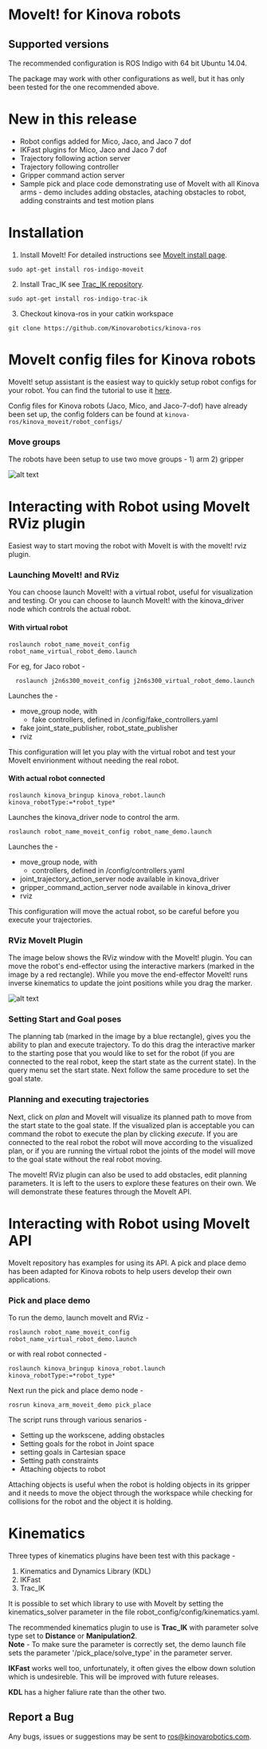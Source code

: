 # MoveIt! for Kinova robots

## Supported versions
The recommended configuration is ROS Indigo with 64 bit Ubuntu 14.04.

The package may work with other configurations as well, but it has only been tested for the one recommended above. 

# New in this release
- Robot configs added for Mico, Jaco, and Jaco 7 dof
- IKFast plugins for Mico, Jaco and Jaco 7 dof
- Trajectory following action server
- Trajectory following controller
- Gripper command action server
- Sample pick and place code demonstrating use of MoveIt with all Kinova arms - demo includes adding
  obstacles, ataching obstacles to robot, adding constraints and test motion plans

# Installation

1. Install MoveIt! For detailed instructions see [MoveIt install page](http://moveit.ros.org/install/ "http://moveit.ros.org/install/").  
```
sudo apt-get install ros-indigo-moveit
```
2. Install Trac_IK see [Trac_IK repository](https://bitbucket.org/traclabs/trac_ik "https://bitbucket.org/traclabs/trac_ik").  
```
sudo apt-get install ros-indigo-trac-ik
```
3. Checkout kinova-ros in your catkin workspace  
```
git clone https://github.com/Kinovarobotics/kinova-ros
```


# MoveIt config files for Kinova robots

MoveIt! setup assistant is the easiest way to quickly setup robot configs for your robot.
You can find the tutorial to use it [here](http://docs.ros.org/kinetic/api/moveit_tutorials/html/doc/setup_assistant/setup_assistant_tutorial.html "http://docs.ros.org/kinetic/api/moveit_tutorials/html/doc/setup_assistant/setup_assistant_tutorial.html").

Config files for Kinova robots (Jaco, Mico, and Jaco-7-dof) have already been set up, the
config folders can be found at ```kinova-ros/kinova_moveit/robot_configs/```  

### Move groups
The robots have been setup to use two move groups - 1) arm 2) gripper

![alt text](jaco_move_groups.png)

# Interacting with Robot using MoveIt RViz plugin

Easiest way to start moving the robot with MoveIt is with the moveIt! rviz plugin. 

### Launching MoveIt! and RViz
You can choose launch MoveIt! with a virtual robot, useful for visualization and testing.
Or you can choose to launch MoveIt! with the kinova_driver node which controls the actual
robot.
 
#### With virtual robot  
```
roslaunch robot_name_moveit_config robot_name_virtual_robot_demo.launch
```

For eg, for Jaco robot -
 
```
  roslaunch j2n6s300_moveit_config j2n6s300_virtual_robot_demo.launch
```

Launches the -
 
- move_group node, with
  - fake controllers, defined in /config/fake_controllers.yaml
- fake joint_state_publisher, robot_state_publisher
- rviz

This configuration will let you play with the virtual robot and test your MoveIt envirionment
without needing the real robot.

#### With actual robot connected

```
roslaunch kinova_bringup kinova_robot.launch kinova_robotType:=*robot_type*
```

Launches the kinova_driver node to control the arm.

```
roslaunch robot_name_moveit_config robot_name_demo.launch
```

Launches the - 

- move_group node, with 
  -  controllers, defined in /config/controllers.yaml 
- joint_trajectory_action_server node available in kinova_driver
- gripper_command_action_server node available in kinova_driver
- rviz 

This configuration will move the actual robot, so be careful before you execute your trajectories.

### RViz MoveIt Plugin

The image below shows the RViz window with the MoveIt! plugin. You can move the robot's end-effector
using the interactive markers (marked in the image by a red rectangle). While you move the end-effector
MoveIt! runs inverse kinematics to update the joint positions while you drag the marker.

![alt text](jaco_rviz_moveIt.png)

### Setting Start and Goal poses

The planning tab (marked in the image by a blue rectangle), gives you the ability to plan and execute
trajectory. To do this drag the interactive marker to the starting pose that you would like to set for the
robot (if you are connected to the real robot, keep the start state as the current state). In the query 
menu set the start state. Next follow the same procedure to set the goal state. 

### Planning and executing trajectories

Next, click on *plan* and MoveIt will visualize its planned path to move from the start state to the goal 
state. If the visualized plan is acceptable you can command the robot to execute the plan by clicking 
*execute*. If you are connected to the real robot the robot will move according to the visualized plan,
or if you are running the virtual robot the joints of the model will move to the goal state without
the real robot moving.

The moveIt! RViz plugin can also be used to add obstacles, edit planning parameters. It is left to 
the users to explore these features on their own. We will demonstrate these features through the
MoveIt API.


# Interacting with Robot using MoveIt API
MoveIt repository has examples for using its API. A pick and place demo has been adapted for 
Kinova robots to help users develop their own applications.

### Pick and place demo

To run the demo, launch moveIt and RViz -

```
roslaunch robot_name_moveit_config robot_name_virtual_robot_demo.launch
```

or with real robot connected - 

```
roslaunch kinova_bringup kinova_robot.launch kinova_robotType:=*robot_type*
```

Next run the pick and place demo node - 

```
rosrun kinova_arm_moveit_demo pick_place 
```

The script runs through various senarios -

- Setting up the workscene, adding obstacles
- Setting goals for the robot in Joint space
- setting goals in Cartesian space
- Setting path constraints
- Attaching objects to robot 

Attaching objects is useful when the robot is holding objects in its gripper and it needs
to move the object through the workspace while checking for collisions for the robot and 
the object it is holding.


# Kinematics

Three types of kinematics plugins have been test with this package - 

1. Kinematics and Dynamics Library (KDL)
2. IKFast
3. Trac_IK

It is possible to set which library to use with MoveIt by setting the kinematics_solver 
parameter in the file robot_config/config/kinematics.yaml.

The recommended kinematics plugin to use is **Trac_IK** with parameter solve type set to
**Distance** or **Manipulation2**.  
**Note** - To make sure the parameter is correctly set, the demo launch file sets 
the parameter '/pick_place/solve_type' in the parameter server.

**IKFast** works well too, unfortunately, it often gives the elbow down solution which is
undesireble. This will be improved with future releases.

**KDL** has a higher faliure rate than the other two.  


## Report a Bug
Any bugs, issues or suggestions may be sent to ros@kinovarobotics.com.


